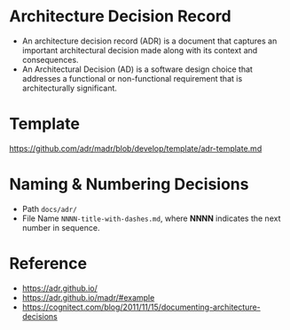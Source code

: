 # Architecture Decision Record

- An architecture decision record (ADR) is a document that captures an important architectural decision made along with its context and consequences.
- An Architectural Decision (AD) is a software design choice that addresses a functional or non-functional requirement that is architecturally significant.


# Template

https://github.com/adr/madr/blob/develop/template/adr-template.md


# Naming & Numbering Decisions
- Path `docs/adr/`
- File Name `NNNN-title-with-dashes.md`, where **NNNN** indicates the next number in sequence.

# Reference 
- https://adr.github.io/
- https://adr.github.io/madr/#example
- https://cognitect.com/blog/2011/11/15/documenting-architecture-decisions
